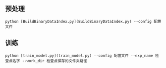 

## 预处理
```angular2html
python [BuildBinaryDataIndex.py](BuildBinaryDataIndex.py) --config 配置文件
```

## 训练
```angular2html
python [train_model.py](train_model.py) --config 配置文件 --exp_name 检查点名字 --work_dir 检查点保存的文件夹路径
```